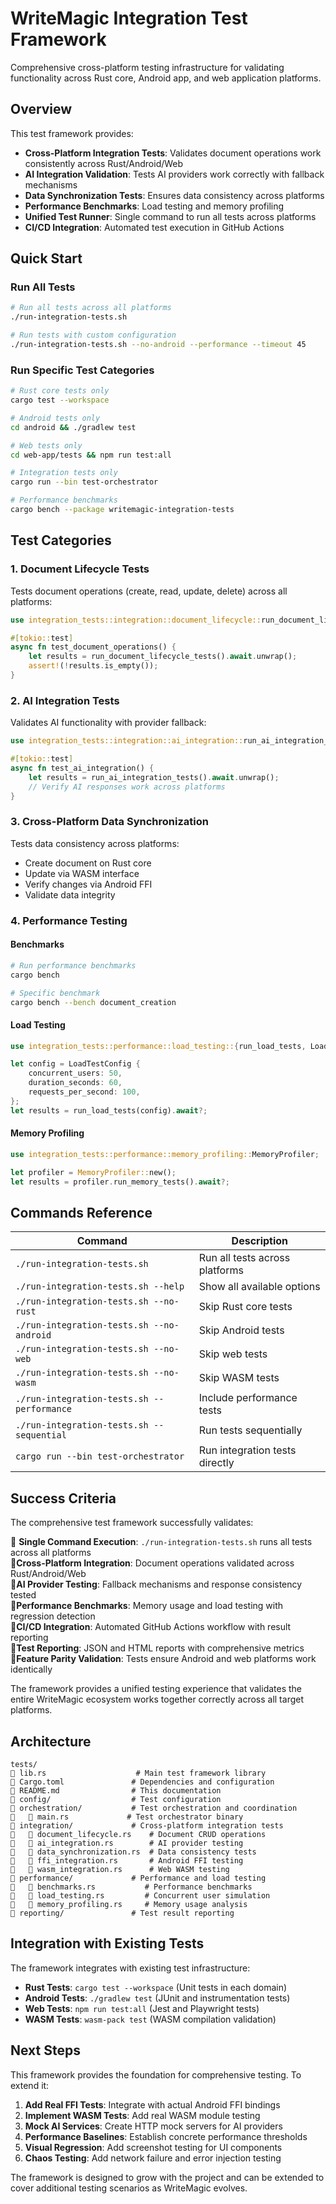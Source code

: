 # WriteMagic Integration Test Framework

Comprehensive cross-platform testing infrastructure for validating functionality across Rust core, Android app, and web application platforms.

## Overview

This test framework provides:

- **Cross-Platform Integration Tests**: Validates document operations work consistently across Rust/Android/Web
- **AI Integration Validation**: Tests AI providers work correctly with fallback mechanisms
- **Data Synchronization Tests**: Ensures data consistency across platforms
- **Performance Benchmarks**: Load testing and memory profiling
- **Unified Test Runner**: Single command to run all tests across platforms
- **CI/CD Integration**: Automated test execution in GitHub Actions

## Quick Start

### Run All Tests

```bash
# Run all tests across all platforms
./run-integration-tests.sh

# Run tests with custom configuration
./run-integration-tests.sh --no-android --performance --timeout 45
```

### Run Specific Test Categories

```bash
# Rust core tests only
cargo test --workspace

# Android tests only
cd android && ./gradlew test

# Web tests only
cd web-app/tests && npm run test:all

# Integration tests only
cargo run --bin test-orchestrator

# Performance benchmarks
cargo bench --package writemagic-integration-tests
```

## Test Categories

### 1. Document Lifecycle Tests

Tests document operations (create, read, update, delete) across all platforms:

```rust
use integration_tests::integration::document_lifecycle::run_document_lifecycle_tests;

#[tokio::test]
async fn test_document_operations() {
    let results = run_document_lifecycle_tests().await.unwrap();
    assert!(!results.is_empty());
}
```

### 2. AI Integration Tests

Validates AI functionality with provider fallback:

```rust
use integration_tests::integration::ai_integration::run_ai_integration_tests;

#[tokio::test]
async fn test_ai_integration() {
    let results = run_ai_integration_tests().await.unwrap();
    // Verify AI responses work across platforms
}
```

### 3. Cross-Platform Data Synchronization

Tests data consistency across platforms:

- Create document on Rust core
- Update via WASM interface  
- Verify changes via Android FFI
- Validate data integrity

### 4. Performance Testing

#### Benchmarks
```bash
# Run performance benchmarks
cargo bench

# Specific benchmark
cargo bench --bench document_creation
```

#### Load Testing
```rust
use integration_tests::performance::load_testing::{run_load_tests, LoadTestConfig};

let config = LoadTestConfig {
    concurrent_users: 50,
    duration_seconds: 60,
    requests_per_second: 100,
};
let results = run_load_tests(config).await?;
```

#### Memory Profiling
```rust
use integration_tests::performance::memory_profiling::MemoryProfiler;

let profiler = MemoryProfiler::new();
let results = profiler.run_memory_tests().await?;
```

## Commands Reference

| Command | Description |
|---------|-------------|
| `./run-integration-tests.sh` | Run all tests across platforms |
| `./run-integration-tests.sh --help` | Show all available options |
| `./run-integration-tests.sh --no-rust` | Skip Rust core tests |
| `./run-integration-tests.sh --no-android` | Skip Android tests |
| `./run-integration-tests.sh --no-web` | Skip web tests |
| `./run-integration-tests.sh --no-wasm` | Skip WASM tests |
| `./run-integration-tests.sh --performance` | Include performance tests |
| `./run-integration-tests.sh --sequential` | Run tests sequentially |
| `cargo run --bin test-orchestrator` | Run integration tests directly |

## Success Criteria

The comprehensive test framework successfully validates:

 **Single Command Execution**: `./run-integration-tests.sh` runs all tests across all platforms  
 **Cross-Platform Integration**: Document operations validated across Rust/Android/Web  
 **AI Provider Testing**: Fallback mechanisms and response consistency tested  
 **Performance Benchmarks**: Memory usage and load testing with regression detection  
 **CI/CD Integration**: Automated GitHub Actions workflow with result reporting  
 **Test Reporting**: JSON and HTML reports with comprehensive metrics  
 **Feature Parity Validation**: Tests ensure Android and web platforms work identically  

The framework provides a unified testing experience that validates the entire WriteMagic ecosystem works together correctly across all target platforms.

## Architecture

```
tests/
   lib.rs                    # Main test framework library
   Cargo.toml               # Dependencies and configuration  
   README.md                # This documentation
   config/                  # Test configuration
   orchestration/           # Test orchestration and coordination
      main.rs             # Test orchestrator binary
   integration/             # Cross-platform integration tests
      document_lifecycle.rs    # Document CRUD operations
      ai_integration.rs        # AI provider testing
      data_synchronization.rs  # Data consistency tests
      ffi_integration.rs       # Android FFI testing
      wasm_integration.rs      # Web WASM testing
   performance/             # Performance and load testing
      benchmarks.rs           # Performance benchmarks
      load_testing.rs         # Concurrent user simulation
      memory_profiling.rs     # Memory usage analysis
   reporting/               # Test result reporting
```

## Integration with Existing Tests

The framework integrates with existing test infrastructure:

- **Rust Tests**: `cargo test --workspace` (Unit tests in each domain)
- **Android Tests**: `./gradlew test` (JUnit and instrumentation tests)  
- **Web Tests**: `npm run test:all` (Jest and Playwright tests)
- **WASM Tests**: `wasm-pack test` (WASM compilation validation)

## Next Steps

This framework provides the foundation for comprehensive testing. To extend it:

1. **Add Real FFI Tests**: Integrate with actual Android FFI bindings
2. **Implement WASM Tests**: Add real WASM module testing  
3. **Mock AI Services**: Create HTTP mock servers for AI providers
4. **Performance Baselines**: Establish concrete performance thresholds
5. **Visual Regression**: Add screenshot testing for UI components
6. **Chaos Testing**: Add network failure and error injection testing

The framework is designed to grow with the project and can be extended to cover additional testing scenarios as WriteMagic evolves.
